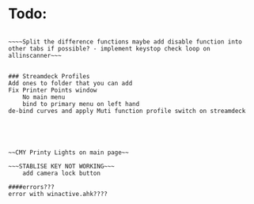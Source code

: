 # Todo:

~~~HDR Range Arrows - Need to make this dynamic using the pixel search function~~

~~~~Split the difference functions maybe add disable function into other tabs if possible? - implement keystop check loop on allinscanner~~~


### Streamdeck Profiles
Add ones to folder that you can add
Fix Printer Points window
    No main menu
    bind to primary menu on left hand
de-bind curves and apply Muti function profile switch on streamdeck





~~CMY Printy Lights on main page~~

~~~STABLISE KEY NOT WORKING~~~
    add camera lock button

####errors???
error with winactive.ahk????

